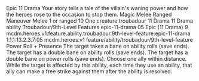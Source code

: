 <ability>
  <name>Epic</name>
  <cost>11 Drama</cost>
  <flavor>Your story tells a tale of the villain&apos;s waning power and how the heroes rose to the occasion to stop them.</flavor>
  <keywords>
    <keyword>Magic</keyword>
    <keyword>Melee</keyword>
    <keyword>Ranged</keyword>
  </keywords>
  <type>Maneuver</type>
  <distance>Melee 1 or ranged 10</distance>
  <target>One creature</target>
  <metadata>
    <class>troubadour</class>
    <cost>11 Drama</cost>
    <cost_amount>11</cost_amount>
    <cost_resource>Drama</cost_resource>
    <feature_type>ability</feature_type>
    <file_dpath>Troubadour/9th-Level Features</file_dpath>
    <item_id>epic-11-drama</item_id>
    <item_index>05</item_index>
    <item_name>Epic (11 Drama)</item_name>
    <level>9</level>
    <scc>mcdm.heroes.v1:feature.ability.troubadour.9th-level-feature:epic-11-drama</scc>
    <scdc>1.1.1:13.2.3.7:05</scdc>
    <source>mcdm.heroes.v1</source>
    <type>feature/ability/troubadour/9th-level-feature</type>
  </metadata>
  <effects>
    <effect type="roll">
      <roll>Power Roll + Presence</roll>
      <t1>The target takes a bane on ability rolls (save ends).</t1>
      <t2>The target has a double bane on ability rolls (save ends).</t2>
      <t3>The target has a double bane on power rolls (save ends).</t3>
    </effect>
    <effect type="mundane">Choose one ally within distance. While the target is affected by this ability, each time they use an ability, that ally can make a free strike against them after the ability is resolved.</effect>
  </effects>
</ability>
